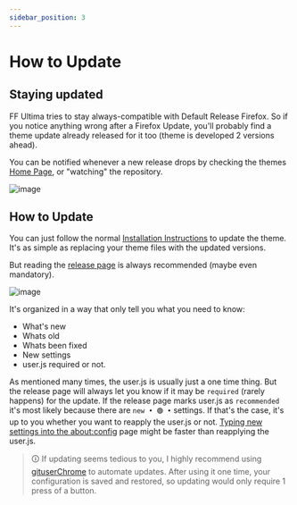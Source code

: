 ```yaml
---
sidebar_position: 3
---
```


# How to Update

<!-- import ReactPlayer from 'react-player'; -->

## Staying updated

FF Ultima tries to stay always-compatible with Default Release Firefox. So if you notice anything wrong after a Firefox Update, you'll probably find a theme update already released for it too (theme is developed 2 versions ahead).

You can be notified whenever a new release drops by checking the themes [Home Page](https://github.com/soulhotel/FF-ULTIMA), or "watching" the repository.

![image](https://github.com/user-attachments/assets/2ecdee0f-8463-440a-aef2-be9564a1d927)

## How to Update

You can just follow the normal [Installation Instructions](./how-to-install.md) to update the theme. It's as simple as replacing your theme files with the updated versions.

But reading the [release page](https://github.com/soulhotel/FF-CSS-ULTIMA/releases/latest) is always recommended (maybe even mandatory).

![image](https://github.com/user-attachments/assets/1972c8ee-895e-4a35-81f2-628bd4bb86b9)

It's organized in a way that only tell you what you need to know:

- What's new
- Whats old
- Whats been fixed
- New settings
- user.js required or not.

As mentioned many times, the user.js is usually just a one time thing. But the release page will always let you know if it may be `required` (rarely happens) for the update. If the release page marks user.js as `recommended` it's most likely because there are `new • 🟢 •` settings. If that's the case, it's up to you whether you want to reapply the user.js or not. [Typing new settings into the about:config](/docs/how-to/how-to-update) page might be faster than reapplying the user.js.

> 🛈 If updating seems tedious to you, I highly recommend using [gituserChrome](https://ff-ultima.github.io/docs/how-to/how-to-automate-installation#with-git-userchrome-application) to automate updates. After using it one time, your configuration is saved and restored, so updating would only require 1 press of a button.